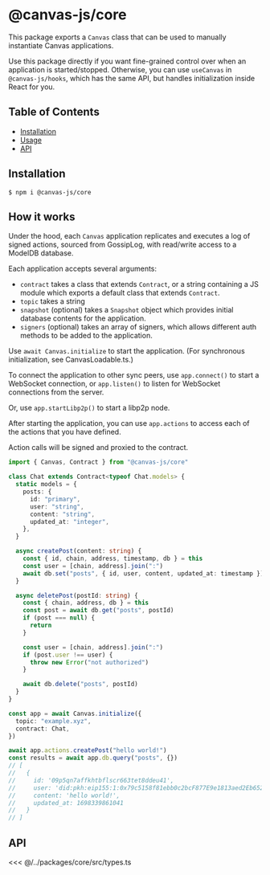 # @canvas-js/core

This package exports a `Canvas` class that can be used to manually
instantiate Canvas applications.

Use this package directly if you want fine-grained control over when an
application is started/stopped. Otherwise, you can use `useCanvas` in
`@canvas-js/hooks`, which has the same API, but handles initialization
inside React for you.

## Table of Contents

- [Installation](#installation)
- [Usage](#usage)
- [API](#api)

## Installation

```
$ npm i @canvas-js/core
```

## How it works

Under the hood, each `Canvas` application replicates and executes a
log of signed actions, sourced from GossipLog, with read/write access
to a ModelDB database.

Each application accepts several arguments:

- `contract` takes a class that extends `Contract`, or a string containing a JS module which exports a default class that extends `Contract`.
- `topic` takes a string
- `snapshot` (optional) takes a `Snapshot` object which provides initial database contents for the application.
- `signers` (optional) takes an array of signers, which allows different auth methods to be added to the application.

Use `await Canvas.initialize` to start the application. (For synchronous initialization, see CanvasLoadable.ts.)

To connect the application to other sync peers, use `app.connect()` to
start a WebSocket connection, or `app.listen()` to listen for
WebSocket connections from the server.

Or, use `app.startLibp2p()` to start a libp2p node.

After starting the application, you can use `app.actions` to access
each of the actions that you have defined.

Action calls will be signed and proxied to the contract.

```ts
import { Canvas, Contract } from "@canvas-js/core"

class Chat extends Contract<typeof Chat.models> {
  static models = {
    posts: {
      id: "primary",
      user: "string",
      content: "string",
      updated_at: "integer",
    },
  }

  async createPost(content: string) {
    const { id, chain, address, timestamp, db } = this
    const user = [chain, address].join(":")
    await db.set("posts", { id, user, content, updated_at: timestamp })
  }

  async deletePost(postId: string) {
    const { chain, address, db } = this
    const post = await db.get("posts", postId)
    if (post === null) {
      return
    }

    const user = [chain, address].join(":")
    if (post.user !== user) {
      throw new Error("not authorized")
    }

    await db.delete("posts", postId)
  }
}

const app = await Canvas.initialize({
  topic: "example.xyz",
  contract: Chat,
})

await app.actions.createPost("hello world!")
const results = await app.db.query("posts", {})
// [
//   {
//     id: '09p5qn7affkhtbflscr663tet8ddeu41',
//     user: 'did:pkh:eip155:1:0x79c5158f81ebb0c2bcF877E9e1813aed2Eb652B7',
//     content: 'hello world!',
//     updated_at: 1698339861041
//   }
// ]
```

## API

<<< @/../packages/core/src/types.ts